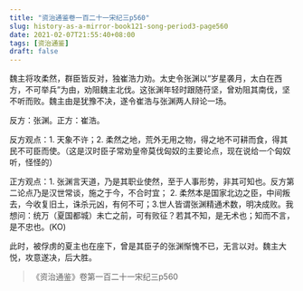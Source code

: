 ```yaml
---
title: "资治通鉴卷一百二十一宋纪三p560"
slug: history-as-a-mirror-book121-song-period3-page560
date: 2021-02-07T21:55:40+08:00
tags: [资治通鉴]
draft: false
---
```


魏主将攻柔然，群臣皆反对，独崔浩力劝。太史令张渊以“岁星袭月，太白在西方，不可举兵”为由，劝阻魏主北伐。这张渊年轻时跟随苻坚，曾劝阻其南伐，坚不听而败。魏主由是犹豫不决，遂令崔浩与张渊两人辩论一场。

反方：张渊。正方：崔浩。

反方观点：1. 天象不许；2. 柔然之地，荒外无用之物，得之地不可耕而食，得其民不可臣而使。（这是汉时臣子常劝皇帝莫伐匈奴的主要论点，现在说给一个匈奴听，怪怪的）

正方观点：1. 张渊言天道，乃是其职业使然，至于人事形势，非其可知也。反方第二论点乃是汉世常谈，施之于今，不合时宜； 2. 柔然本是国家北边之臣，中间叛去，今收复旧土，诛杀元凶，有何不可；3.世人皆谓张渊精通术数，明决成败。我想问：统万（夏国都城）未亡之前，可有败征？若其不知，是无术也；知而不言，是不忠也。(KO)

此时，被俘虏的夏主也在座下，曾是其臣子的张渊惭愧不已，无言以对。魏主大悦，攻意遂决，后大胜。

> 《资治通鉴》卷第一百二十一宋纪三p560